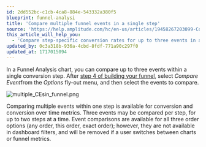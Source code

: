 ```yaml
---
id: 2dd552bc-c1cb-4ca8-884e-543332a380f5
blueprint: funnel-analysi
title: 'Compare multiple funnel events in a single step'
source: 'https://help.amplitude.com/hc/en-us/articles/19458267203099-Compare-multiple-funnel-events-in-a-single-step'
this_article_will_help_you:
  - 'Compare step-specific conversion rates for up to three events in a Funnel Analysis chart'
updated_by: 0c3a318b-936a-4cbd-8fdf-771a90c297f0
updated_at: 1717015094
---
```

In a Funnel Analysis chart, you can compare up to three events within a single conversion step. After [step 4 of building your funnel](/docs/analytics/charts/funnel-analysis/funnel-analysis-build), select *Compare Event*from the *Options* fly-out menu, and then select the events to compare.

![multiple_CEsin_funnel.png](/docs/output/img/funnel-analysis/multiple-cesin-funnel-png.png)

Comparing multiple events within one step is available for conversion and conversion over time metrics. Three events may be compared per step, for up to two steps at a time. Event comparisons are available for all three order options (any order, this order, exact order); however, they are not available in dashboard filters, and will be removed if a user switches between charts or funnel metrics.